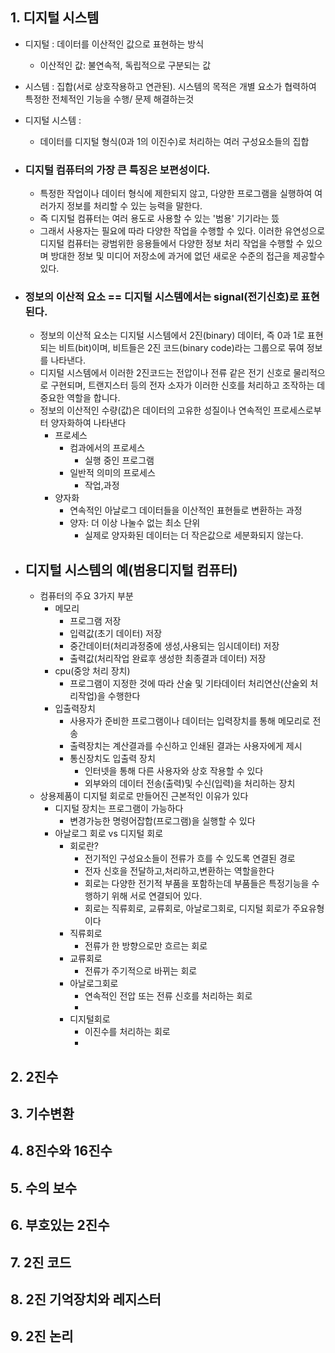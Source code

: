 ## 1. 디지털 시스템
- 디지털 : 데이터를 이산적인 값으로 표현하는 방식
	- 이산적인 값: 불연속적, 독립적으로 구분되는 값
- 시스템 : 집합(서로 상호작용하고 연관된). 시스템의 목적은 개별 요소가 협력하여 특정한 전체적인 기능을 수행/ 문제 해결하는것 
- 디지털 시스템 : 
	- 데이터를 디지털 형식(0과 1의 이진수)로 처리하는 여러 구성요소들의 집합

- ### 디지털 컴퓨터의 가장 큰 특징은 보편성이다. 
	- 특정한 작업이나 데이터 형식에 제한되지 않고, 다양한 프로그램을 실행하여 여러가지 정보를 처리할 수 있는 능력을 말한다.
	- 즉 디지털 컴퓨터는 여러 용도로 사용할 수 있는 '범용' 기기라는 뜼
	- 그래서 사용자는 필요에 따라 다양한 작업을 수행할 수 있다. 이러한 유연성으로 디지털 컴퓨터는 광범위한 응용들에서 다양한 정보 처리 작업을 수행할 수 있으며 방대한 정보 및 미디어 저장소에 과거에 없던 새로운 수준의 접근을 제공할수있다. 
- ### 정보의 이산적 요소 == 디지털 시스템에서는 signal(전기신호)로 표현된다.
	- 정보의 이산적 요소는 디지털 시스템에서 2진(binary) 데이터, 즉 0과 1로 표현되는 비트(bit)이며, 비트들은 2진 코드(binary code)라는 그룹으로 묶여 정보를 나타낸다.
	- 디지털 시스템에서 이러한 2진코드는 전압이나 전류 같은 전기 신호로 물리적으로 구현되며, 트랜지스터 등의 전자 소자가 이러한 신호를 처리하고 조작하는 데 중요한 역할을 합니다. 
	- 정보의 이산적인 수량(값)은 데이터의 고유한 성질이나 연속적인 프로세스로부터 양자화하여 나타낸다
		- 프로세스
			- 컴과에서의 프로세스
				- 실행 중인 프로그램
			- 일반적 의미의 프로세스
				- 작업,과정
		- 양자화
			- 연속적인 아날로그 데이터들을 이산적인 표현들로 변환하는 과정 
			- 양자: 더 이상 나눌수 없는 최소 단위
				- 실제로 양자화된 데이터는 더 작은값으로 세분화되지 않는다.
- ## 디지털 시스템의 예(범용디지털 컴퓨터)
	- 컴퓨터의 주요 3가지 부분
		- 메모리
			- 프로그램 저장
			- 입력값(초기 데이터) 저장
			- 중간데이터(처리과정중에 생성,사용되는 임시데이터) 저장
			- 출력값(처리작업 완료후 생성한 최종결과 데이터) 저장
		- cpu(중앙 처리 장치)
			- 프로그램이 지정한 것에 따라 산술 및 기타데이터 처리연산(산술외 처리작업)을 수행한다
		- 입출력장치
			- 사용자가 준비한 프로그램이나 데이터는 입력장치를 통해 메모리로 전송
			- 출력장치는 계산결과를 수신하고 인쇄된 결과는 사용자에게 제시
			- 통신장치도 입출력 장치
				- 인터넷을 통해 다른 사용자와 상호 작용할 수 있다
				- 외부와의 데이터 전송(출력)및 수신(입력)을 처리하는 장치
	- 상용제품이 디지털 회로로 만들어진 근본적인 이유가 있다
		- 디지털 장치는 프로그램이 가능하다
			- 변경가능한 명령어잡합(프로그램)을 실행할 수 있다
		- 아날로그 회로 vs 디지털 회로
			- 회로란?
				- 전기적인 구성요소들이 전류가 흐를 수 있도록 연결된 경로
				- 전자 신호을 전달하고,처리하고,변환하는 역할을한다
				- 회로는 다양한 전기적 부품을 포함하는데 부품들은 특정기능을 수행하기 위해 서로 연결되어 있다.
				- 회로는 직류회로, 교류회로, 아날로그회로, 디지털 회로가 주요유형이다
			- 직류회로
				- 전류가 한 방향으로만 흐르는 회로
			- 교류회로
				- 전류가 주기적으로 바뀌는 회로
			- 아날로그회로
				- 연속적인 전압 또는 전류 신호를 처리하는 회로
				- 
			- 디지털회로
				- 이진수를 처리하는 회로
				- 

## 2. 2진수
## 3. 기수변환
## 4. 8진수와 16진수
## 5. 수의 보수
## 6. 부호있는 2진수
## 7. 2진 코드
## 8. 2진 기억장치와 레지스터
## 9. 2진 논리